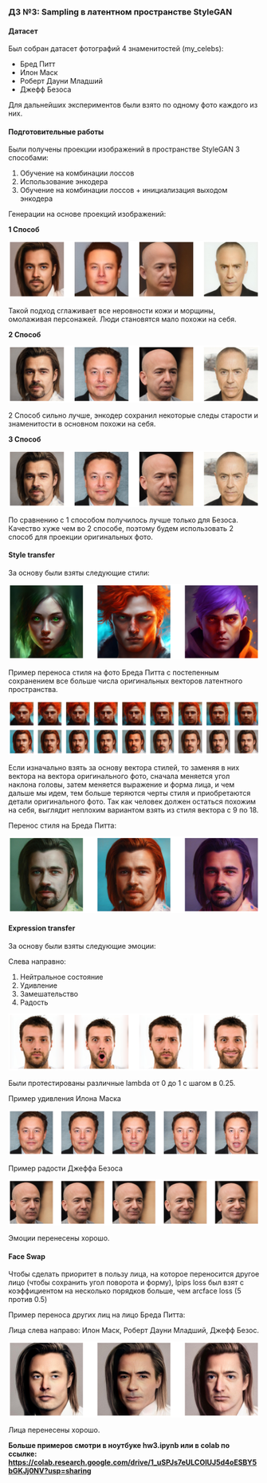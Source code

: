 ### ДЗ №3: Sampling в латентном пространстве StyleGAN

#### Датасет

Был собран датасет фотографий 4 знаменитостей (my_celebs):

* Бред Питт
* Илон Маск
* Роберт Дауни Младший
* Джефф Безоса

Для дальнейших экспериментов были взято по одному фото каждого из них.

#### Подготовительные работы

Были получены проекции изображений в пространстве StyleGAN 3 способами:

1. Обучение на комбинации лоссов
2. Использование энкодера
3. Обучение на комбинации лоссов + инициализация выходом энкодера

Генерации на основе проекций изображений:

**1 Cпособ**

![1 Способ](./readme_imgs/celebs_projections_v1.png) 

Такой подход сглаживает все неровности кожи и морщины, омолаживая персонажей. Люди становятся мало похожи на себя.

**2 Cпособ**

![2 Способ](./readme_imgs/celebs_projections_v2.png) 

2 Способ сильно лучше, энкодер сохранил некоторые следы старости и знаменитости в основном похожи на себя.

**3 Cпособ**

![3 Способ](./readme_imgs/celebs_projections_v2.png) 

По сравнению с 1 способом получилось лучше только для Безоса. Качество хуже чем во 2 способе, поэтому будем использовать 2 способ для проекции оригинальных фото.

#### Style transfer

За основу были взяты следующие стили:

![Стили](./readme_imgs/styles.png) 

Пример переноса стиля на фото Бреда Питта с постепенным сохранением все больше числа оригинальных векторов латентного пространства.

![Перенос стиля на фото Бреда Питта](./readme_imgs/PittSlices.png)
![Перенос стиля на фото Бреда Питта](./readme_imgs/PittSlices2.png)

Если изначально взять за основу вектора стилей, то заменяя в них вектора на вектора оригинального фото, сначала меняется угол наклона головы, затем меняется выражение и форма лица, и чем дальше мы идем, тем больше теряются черты стиля и приобретаются детали оригинального фото. Так как человек должен остаться похожим на себя, выглядит неплохим вариантом взять из стиля вектора с 9 по 18.

Перенос стиля на Бреда Питта:

![Стили для Бреда Питта](./readme_imgs/PittStyles.png)

#### Expression transfer

За основу были взяты следующие эмоции:

Слева направно:

1. Нейтральное состояние
2. Удивление
3. Замешательство
4. Радость

![Эмоции](./readme_imgs/emotions.png) 

Были протестированы различные lambda от 0 до 1 с шагом в 0.25.

Пример удивления Илона Маска

![Илон Маск удивляется](./readme_imgs/MuskSurprise.png) 

Пример радости Джеффа Безоса

![Джефф Безос радуется](./readme_imgs/BezosHappy.png)

Эмоции перенесены хорошо.

#### Face Swap

Чтобы сделать приоритет в пользу лица, на которое переносится другое лицо (чтобы сохранить угол поворота и форму), lpips loss был взят с коэффициентом на несколько порядков больше, чем arcface loss (5 против 0.5)

Пример переноса других лиц на лицо Бреда Питта:

Лица слева направо: Илон Маск, Роберт Дауни Младший, Джефф Безос.

![Face swap для Бреда Питта](./readme_imgs/PittSwap.png)

Лица перенесены хорошо.

**Больше примеров смотри в ноутбуке hw3.ipynb или в colab по ссылке: https://colab.research.google.com/drive/1_uSPJs7eULCOIUJ5d4oESBY5bGKJj0NV?usp=sharing**












